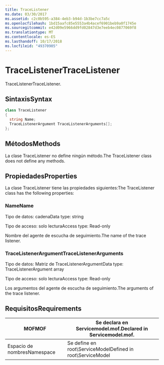 ```yaml
---
title: TraceListener
ms.date: 03/30/2017
ms.assetid: c2c0b595-a384-4eb3-b94d-1b3be7cc7a5c
ms.openlocfilehash: 1bd15aafc85e5553a4b4acef6901beb9a0f1745e
ms.sourcegitcommit: e42d09e5966dd9fd02847d3e7eeb4ec0877069f8
ms.translationtype: MT
ms.contentlocale: es-ES
ms.lasthandoff: 10/17/2018
ms.locfileid: "49370905"
---
```

# <a name="tracelistener"></a><span data-ttu-id="d4ced-102">TraceListener</span><span class="sxs-lookup"><span data-stu-id="d4ced-102">TraceListener</span></span>
<span data-ttu-id="d4ced-103">TraceListener</span><span class="sxs-lookup"><span data-stu-id="d4ced-103">TraceListener.</span></span>  
  
## <a name="syntax"></a><span data-ttu-id="d4ced-104">Sintaxis</span><span class="sxs-lookup"><span data-stu-id="d4ced-104">Syntax</span></span>  
  
```csharp
class TraceListener  
{  
  string Name;  
  TraceListenerArgument TraceListenerArguments[];  
};  
```  
  
## <a name="methods"></a><span data-ttu-id="d4ced-105">Métodos</span><span class="sxs-lookup"><span data-stu-id="d4ced-105">Methods</span></span>  
 <span data-ttu-id="d4ced-106">La clase TraceListener no define ningún método.</span><span class="sxs-lookup"><span data-stu-id="d4ced-106">The TraceListener class does not define any methods.</span></span>  
  
## <a name="properties"></a><span data-ttu-id="d4ced-107">Propiedades</span><span class="sxs-lookup"><span data-stu-id="d4ced-107">Properties</span></span>  
 <span data-ttu-id="d4ced-108">La clase TraceListener tiene las propiedades siguientes:</span><span class="sxs-lookup"><span data-stu-id="d4ced-108">The TraceListener class has the following properties:</span></span>  
  
### <a name="name"></a><span data-ttu-id="d4ced-109">Name</span><span class="sxs-lookup"><span data-stu-id="d4ced-109">Name</span></span>  
 <span data-ttu-id="d4ced-110">Tipo de datos: cadena</span><span class="sxs-lookup"><span data-stu-id="d4ced-110">Data type: string</span></span>  
  
 <span data-ttu-id="d4ced-111">Tipo de acceso: solo lectura</span><span class="sxs-lookup"><span data-stu-id="d4ced-111">Access type: Read-only</span></span>  
  
 <span data-ttu-id="d4ced-112">Nombre del agente de escucha de seguimiento.</span><span class="sxs-lookup"><span data-stu-id="d4ced-112">The name of the trace listener.</span></span>  
  
### <a name="tracelistenerarguments"></a><span data-ttu-id="d4ced-113">TraceListenerArgument</span><span class="sxs-lookup"><span data-stu-id="d4ced-113">TraceListenerArguments</span></span>  
 <span data-ttu-id="d4ced-114">Tipo de datos: Matriz de TraceListenerArgument</span><span class="sxs-lookup"><span data-stu-id="d4ced-114">Data type: TraceListenerArgument array</span></span>  
  
 <span data-ttu-id="d4ced-115">Tipo de acceso: solo lectura</span><span class="sxs-lookup"><span data-stu-id="d4ced-115">Access type: Read-only</span></span>  
  
 <span data-ttu-id="d4ced-116">Los argumentos del agente de escucha de seguimiento.</span><span class="sxs-lookup"><span data-stu-id="d4ced-116">The arguments of the trace listener.</span></span>  
  
## <a name="requirements"></a><span data-ttu-id="d4ced-117">Requisitos</span><span class="sxs-lookup"><span data-stu-id="d4ced-117">Requirements</span></span>  
  
|<span data-ttu-id="d4ced-118">MOF</span><span class="sxs-lookup"><span data-stu-id="d4ced-118">MOF</span></span>|<span data-ttu-id="d4ced-119">Se declara en Servicemodel.mof.</span><span class="sxs-lookup"><span data-stu-id="d4ced-119">Declared in Servicemodel.mof.</span></span>|  
|---------|-----------------------------------|  
|<span data-ttu-id="d4ced-120">Espacio de nombres</span><span class="sxs-lookup"><span data-stu-id="d4ced-120">Namespace</span></span>|<span data-ttu-id="d4ced-121">Se define en root\ServiceModel</span><span class="sxs-lookup"><span data-stu-id="d4ced-121">Defined in root\ServiceModel</span></span>|
